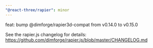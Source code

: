 ```yaml
---
"@react-three/rapier": minor
---
```


feat: bump @dimforge/rapier3d-compat from v0.14.0 to v0.15.0

See the rapier.js changelog for details: https://github.com/dimforge/rapier.js/blob/master/CHANGELOG.md
